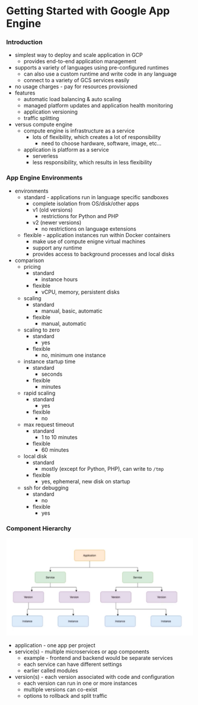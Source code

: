 # Getting Started with Google App Engine

### Introduction

- simplest way to deploy and scale application in GCP
  - provides end-to-end application management
- supports a variety of languages using pre-configured runtimes
  - can also use a custom runtime and write code in any language
  - connect to a variety of GCS services easily
- no usage charges - pay for resources provisioned
- features
  - automatic load balancing & auto scaling
  - managed platform updates and application health monitoring
  - application versioning
  - traffic splitting
- versus compute engine
  - compute engine is infrastructure as a service
    - lots of flexibility, which creates a lot of responsibility
      - need to choose hardware, software, image, etc...
  - application is platform as a service
    - serverless
    - less responsibility, which results in less flexibility

### App Engine Environments

- environments
  - standard - applications run in language specific sandboxes
    - complete isolation from OS/disk/other apps
    - v1 (old versions)
      - restrictions for Python and PHP
    - v2 (newer versions)
      - no restrictions on language extensions
  - flexible - application instances run within Docker containers
    - make use of compute enigne virtual machines
    - support any runtime
    - provides access to background processes and local disks
- comparison
  - pricing
    - standard
      - instance hours
    - flexible
      - vCPU, memory, persistent disks
  - scaling
    - standard
      - manual, basic, automatic
    - flexible
      - manual, automatic
  - scaling to zero
    - standard
      - yes
    - flexible
      - no, minimum one instance
  - instance startup time
    - standard
      - seconds
    - flexible
      - minutes
  - rapid scaling
    - standard
      - yes
    - flexible
      - no
  - max request timeout
    - standard
      - 1 to 10 minutes
    - flexible
      - 60 minutes
  - local disk
    - standard
      - mostly (except for Python, PHP), can write to `/tmp`
    - flexible
      - yes, ephemeral, new disk on startup
  - ssh for debugging
    - standard
      - no
    - flexible
      - yes

### Component Hierarchy

![App Engine Hierarchy](./assets/app_engine_hiearchy.png 'App Engine Hiearchy')

- application - one app per project
- service(s) - multiple microservices or app components
  - example - frontend and backend would be separate services
  - each service can have different settings
  - earlier called modules
- version(s) - each version associated with code and configuration
  - each version can run in one or more instances
  - multiple versions can co-exist
  - options to rollback and split traffic
